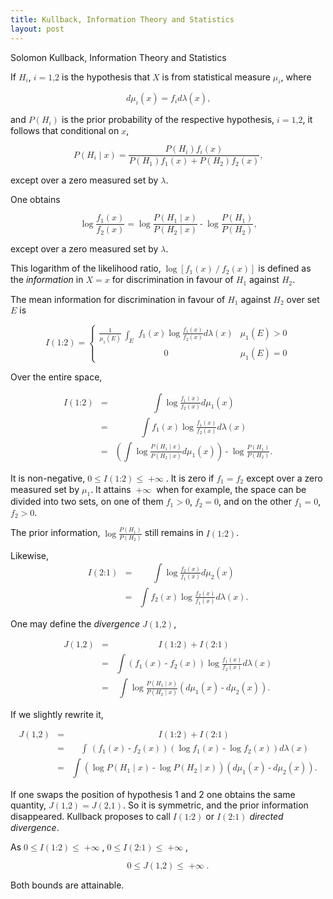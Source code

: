 ```yaml
---
title: Kullback, Information Theory and Statistics
layout: post
---
```


Solomon Kullback, Information Theory and Statistics

If <math><msub><mi>H</mi><mi>i</mi></msub></math>, <math><mi>i</mi><mo>=</mo><mn>1,2</mn></math> is the hypothesis that <math><mi>X</mi></math> is from statistical measure <math><msub><mi>μ</mi><mi>i</mi></msub></math>, where

<math display="block">
<mi>d</mi><msub><mi>μ</mi><mi>i</mi></msub><mo>(</mo><mi>x</mi><mo>)</mo>
<mo>=</mo>
<msub><mi>f</mi><mi>i</mi></msub><mi>d</mi><mi>λ</mi><mo>(</mo><mi>x</mi><mo>)</mo>
<mtext>,</mtext>
</math>

and <math><mi>P</mi><mo>(</mo><msub><mi>H</mi><mi>i</mi></msub><mo>)</mo></math> is the prior probability of the respective hypothesis, <math><mi>i</mi><mo>=</mo><mn>1,2</mn></math>, it follows that conditional on <math><mi>x</mi></math>,

<math display="block">
<mrow><mi>P</mi><mo>(</mo><msub><mi>H</mi><mi>i</mi></msub><mo>|</mo><mi>x</mi><mo>)</mo></mrow>
<mo>=</mo>
<mfrac>
<mrow><mi>P</mi><mo>(</mo><msub><mi>H</mi><mi>i</mi></msub><mo>)</mo><msub><mi>f</mi><mi>i</mi></msub><mo>(</mo><mi>x</mi><mo>)</mo></mrow>
<mrow><mi>P</mi><mo>(</mo><msub><mi>H</mi><mi>1</mi></msub><mo>)</mo><msub><mi>f</mi><mi>1</mi></msub><mo>(</mo><mi>x</mi><mo>)</mo><mo>+</mo><mi>P</mi><mo>(</mo><msub><mi>H</mi><mi>2</mi></msub><mo>)</mo><msub><mi>f</mi><mi>2</mi></msub><mo>(</mo><mi>x</mi><mo>)</mo></mrow>
</mfrac>
<mtext>,</mtext>
</math>

except over a zero measured set by <math><mi>λ</mi></math>.

One obtains

<math display="block">
<mo>log</mo><mfrac><mrow><msub><mi>f</mi><mi>1</mi></msub><mo>(</mo><mi>x</mi><mo>)</mo></mrow><mrow><msub><mi>f</mi><mi>2</mi></msub><mo>(</mo><mi>x</mi><mo>)</mo></mrow></mfrac>
<mo>=</mo>
<mo>log</mo><mfrac><mrow><mi>P</mi><mo>(</mo><msub><mi>H</mi><mi>1</mi></msub><mo>|</mo><mi>x</mi><mo>)</mo></mrow><mrow><mi>P</mi><mo>(</mo><msub><mi>H</mi><mi>2</mi></msub><mo>|</mo><mi>x</mi><mo>)</mo></mrow></mfrac><mo>-</mo>
<mo>log</mo><mfrac><mrow><mi>P</mi><mo>(</mo><msub><mi>H</mi><mi>1</mi></msub><mo>)</mo></mrow><mrow><mi>P</mi><mo>(</mo><msub><mi>H</mi><mi>2</mi></msub><mo>)</mo></mrow></mfrac>
<mtext>,</mtext>
</math>

except over a zero measured set by <math><mi>λ</mi></math>.

This logarithm of the likelihood ratio, <math><mo>log</mo><mrow><mo>[</mo><msub><mi>f</mi><mi>1</mi></msub><mo>(</mo><mi>x</mi><mo>)</mo><mo>/</mo><msub><mi>f</mi><mi>2</mi></msub><mo>(</mo><mi>x</mi><mo>)</mo><mo>]</mo></mrow></math> is defined as the *information* in <math><mi>X</mi><mo>=</mo><mi>x</mi></math> for discrimination in favour of <math><msub><mi>H</mi><mi>1</mi></msub></math> against <math><msub><mi>H</mi><mi>2</mi></msub></math>.

The mean information for discrimination in favour of <math><msub><mi>H</mi><mi>1</mi></msub></math> against <math><msub><mi>H</mi><mi>2</mi></msub></math> over set <math><mi>E</mi></math> is

<math display="block">
<mrow><mi>I</mi><mo>(</mo><mn>1:2</mn><mo>)</mo></mrow>
<mo>=</mo>
<mrow>
<mo>{</mo>
<mtable>
<mtr>
<mtd columnalign="left">
<mrow><mfrac><mn>1</mn><mrow><msub><mi>μ</mi><mi>1</mi></msub><mo>(</mo><mi>E</mi><mo>)</mo></mrow></mfrac>
<msub><mo stretchy="true">&int;</mo><mi>E</mi></msub>
<mrow><msub><mi>f</mi><mi>1</mi></msub><mo>(</mo><mi>x</mi><mo>)</mo></mrow>
<mo>log</mo><mfrac><mrow><msub><mi>f</mi><mi>1</mi></msub><mo>(</mo><mi>x</mi><mo>)</mo></mrow><mrow><msub><mi>f</mi><mi>2</mi></msub><mo>(</mo><mi>x</mi><mo>)</mo></mrow></mfrac>
<mrow><mi>d</mi><mi>λ</mi><mo>(</mo><mi>x</mi><mo>)</mo></mrow>
</mrow>
</mtd>
<mtd columnalign="left">
<mrow><msub><mi>μ</mi><mi>1</mi></msub><mo>(</mo><mi>E</mi><mo>)</mo><mo>></mo><mn>0</mn></mrow>
</mtd>
</mtr>
<mtr>
<mtd columnalign="left">
<mn>0</mn>
</mtd>
<mtd columnalign="left">
<mrow><msub><mi>μ</mi><mi>1</mi></msub><mo>(</mo><mi>E</mi><mo>)</mo><mo>=</mo><mn>0</mn></mrow>
</mtd>
</mtr>
</mtable>
</mrow>
</math>

Over the entire space,

<math display="block">
<mtable>
<mtr>
<mtd>
<mrow><mi>I</mi><mo>(</mo><mn>1:2</mn><mo>)</mo></mrow>
</mtd>
<mtd>
<mo>=</mo>
</mtd>
<mtd columnalign="left">
<mrow><mo stretchy="true">&int;</mo>
<mo>log</mo><mfrac><mrow><msub><mi>f</mi><mi>1</mi></msub><mo>(</mo><mi>x</mi><mo>)</mo></mrow><mrow><msub><mi>f</mi><mi>2</mi></msub><mo>(</mo><mi>x</mi><mo>)</mo></mrow></mfrac>
<mrow><mi>d</mi><msub><mi>μ</mi><mi>1</mi></msub><mo>(</mo><mi>x</mi><mo>)</mo></mrow>
</mrow>
</mtd>
</mtr>
<mtr>
<mtd></mtd>
<mtd><mo>=</mo></mtd>
<mtd columnalign="left">
<mrow><mo stretchy="true">&int;</mo>
<mrow><msub><mi>f</mi><mi>1</mi></msub><mo>(</mo><mi>x</mi><mo>)</mo></mrow>
<mo>log</mo><mfrac><mrow><msub><mi>f</mi><mi>1</mi></msub><mo>(</mo><mi>x</mi><mo>)</mo></mrow><mrow><msub><mi>f</mi><mi>2</mi></msub><mo>(</mo><mi>x</mi><mo>)</mo></mrow></mfrac>
<mrow><mi>d</mi><mi>λ</mi><mo>(</mo><mi>x</mi><mo>)</mo></mrow>
</mrow>
</mtd>
</mtr>
<mtr>
<mtd>
</mtd>
<mtd>
<mo>=</mo>
</mtd>
<mtd columnalign="left">
<mrow>
<mo>(</mo><mo stretchy="true">&int;</mo>
<mo>log</mo><mfrac><mrow><mi>P</mi><mo>(</mo><msub><mi>H</mi><mi>1</mi></msub><mo>|</mo><mi>x</mi><mo>)</mo></mrow><mrow><mi>P</mi><mo>(</mo><msub><mi>H</mi><mi>2</mi></msub><mo>|</mo><mi>x</mi><mo>)</mo></mrow></mfrac>
<mrow><mi>d</mi><msub><mi>μ</mi><mi>1</mi></msub><mo>(</mo><mi>x</mi><mo>)</mo></mrow><mo>)</mo>
<mo>-</mo>
<mo>log</mo><mfrac><mrow><mi>P</mi><mo>(</mo><msub><mi>H</mi><mi>1</mi></msub><mo>)</mo></mrow><mrow><mi>P</mi><mo>(</mo><msub><mi>H</mi><mi>2</mi></msub><mo>)</mo></mrow></mfrac>
<mtext>.</mtext>
</mrow>
</mtd>
</mtr>
</mtable>
</math>

It is non-negative, <math><mn>0</mn><mo>&le;</mo><mi>I</mi><mo>(</mo><mn>1:2</mn><mo>)</mo><mo>&le;</mo><mo>+&infin;</mo></math>. It is zero if <math><msub><mi>f</mi><mi>1</mi></msub><mo>=</mo><msub><mi>f</mi><mi>2</mi></msub></math> except over a zero measured set by <math><msub><mi>μ</mi><mi>1</mi></msub></math>. It attains <math><mo>+&infin;</mo></math> when for example, the space can be divided into two sets, on one of them <math><msub><mi>f</mi><mi>1</mi></msub><mo>&gt;</mo><mn>0</mn></math>, <math><msub><mi>f</mi><mi>2</mi></msub><mo>=</mo><mn>0</mn></math>, and on the other <math><msub><mi>f</mi><mi>1</mi></msub><mo>=</mo><mn>0</mn></math>, <math><msub><mi>f</mi><mi>2</mi></msub><mo>&gt;</mo><mn>0</mn></math>.

The prior information, <math><mo>log</mo><mfrac><mrow><mi>P</mi><mo>(</mo><msub><mi>H</mi><mi>1</mi></msub><mo>)</mo></mrow><mrow><mi>P</mi><mo>(</mo><msub><mi>H</mi><mi>2</mi></msub><mo>)</mo></mrow></mfrac></math> still remains in <math><mi>I</mi><mo>(</mo><mn>1:2</mn><mo>)</mo></math>.

Likewise,
<math display="block">
<mtable>
<mtr>
<mtd>
<mrow><mi>I</mi><mo>(</mo><mn>2:1</mn><mo>)</mo></mrow>
</mtd>
<mtd>
<mo>=</mo>
</mtd>
<mtd columnalign="left">
<mrow><mo stretchy="true">&int;</mo>
<mo>log</mo><mfrac><mrow><msub><mi>f</mi><mi>2</mi></msub><mo>(</mo><mi>x</mi><mo>)</mo></mrow><mrow><msub><mi>f</mi><mi>1</mi></msub><mo>(</mo><mi>x</mi><mo>)</mo></mrow></mfrac>
<mrow><mi>d</mi><msub><mi>μ</mi><mi>2</mi></msub><mo>(</mo><mi>x</mi><mo>)</mo></mrow>
</mrow>
</mtd>
</mtr>
<mtr>
<mtd></mtd>
<mtd><mo>=</mo></mtd>
<mtd columnalign="left">
<mrow><mo stretchy="true">&int;</mo>
<mrow><msub><mi>f</mi><mi>2</mi></msub><mo>(</mo><mi>x</mi><mo>)</mo></mrow>
<mo>log</mo><mfrac><mrow><msub><mi>f</mi><mi>2</mi></msub><mo>(</mo><mi>x</mi><mo>)</mo></mrow><mrow><msub><mi>f</mi><mi>1</mi></msub><mo>(</mo><mi>x</mi><mo>)</mo></mrow></mfrac>
<mrow><mi>d</mi><mi>λ</mi><mo>(</mo><mi>x</mi><mo>)</mo></mrow>
<mtext>.</mtext>
</mrow>
</mtd>
</mtr>
</mtable>
</math>

One may define the *divergence* <math><mi>J</mi><mo>(</mo><mn>1,2</mn><mo>)</mo></math>,

<math display="block">
<mtable>
<mtr>
<mtd>
<mi>J</mi><mo>(</mo><mn>1,2</mn><mo>)</mo>
</mtd>
<mtd><mo>=</mo></mtd>
<mtd columnalign="left"><mrow><mi>I</mi><mo>(</mo><mn>1:2</mn><mo>)</mo><mo>+</mo><mi>I</mi><mo>(</mo><mn>2:1</mn><mo>)</mo></mrow></mtd>
</mtr>
<mtr>
<mtd></mtd>
<mtd><mo>=</mo></mtd>
<mtd columnalign="left">
<mrow>
<mo stretchy="true">&int;</mo>
<mrow><mo>(</mo><msub><mi>f</mi><mi>1</mi></msub><mo>(</mo><mi>x</mi><mo>)</mo><mo>-</mo><msub><mi>f</mi><mi>2</mi></msub><mo>(</mo><mi>x</mi><mo>)</mo><mo>)</mo></mrow>
<mo>log</mo><mfrac><mrow><msub><mi>f</mi><mi>1</mi></msub><mo>(</mo><mi>x</mi><mo>)</mo></mrow><mrow><msub><mi>f</mi><mi>2</mi></msub><mo>(</mo><mi>x</mi><mo>)</mo></mrow></mfrac>
<mrow><mi>d</mi><mi>λ</mi><mo>(</mo><mi>x</mi><mo>)</mo></mrow>
</mrow>
</mtd>
</mtr>
<mtr>
<mtd></mtd>
<mtd><mo>=</mo></mtd>
<mtd columnalign="left">
<mrow>
<mo stretchy="true">&int;</mo>
<mo>log</mo><mfrac><mrow><mi>P</mi><mo>(</mo><msub><mi>H</mi><mi>1</mi></msub><mo>|</mo><mi>x</mi><mo>)</mo></mrow><mrow><mi>P</mi><mo>(</mo><msub><mi>H</mi><mi>2</mi></msub><mo>|</mo><mi>x</mi><mo>)</mo></mrow></mfrac>
<mrow><mo>(</mo><mi>d</mi><msub><mi>μ</mi><mi>1</mi></msub><mo>(</mo><mi>x</mi><mo>)</mo><mo>-</mo><mi>d</mi><msub><mi>μ</mi><mi>2</mi></msub><mo>(</mo><mi>x</mi><mo>)</mo><mo>)</mo></mrow>
<mtext>.</mtext>
</mrow>
</mtd>
</mtr>
</mtable>
</math>

If we slightly rewrite it,

<math display="block">
<mtable>
<mtr>
<mtd>
<mi>J</mi><mo>(</mo><mn>1,2</mn><mo>)</mo>
</mtd>
<mtd><mo>=</mo></mtd>
<mtd columnalign="left"><mrow><mi>I</mi><mo>(</mo><mn>1:2</mn><mo>)</mo><mo>+</mo><mi>I</mi><mo>(</mo><mn>2:1</mn><mo>)</mo></mrow></mtd>
</mtr>
<mtr>
<mtd></mtd>
<mtd><mo>=</mo></mtd>
<mtd columnalign="left">
<mrow>
<mo stretchy="true">&int;</mo>
<mo>(</mo><msub><mi>f</mi><mi>1</mi></msub><mo>(</mo><mi>x</mi><mo>)</mo><mo>-</mo><msub><mi>f</mi><mi>2</mi></msub><mo>(</mo><mi>x</mi><mo>)</mo><mo>)</mo>
<mo>(</mo><mo>log</mo><mrow><msub><mi>f</mi><mi>1</mi></msub><mo>(</mo><mi>x</mi><mo>)</mo></mrow><mo>-</mo><mo>log</mo><mrow><msub><mi>f</mi><mi>2</mi></msub><mo>(</mo><mi>x</mi><mo>)</mo></mrow><mo>)</mo>
<mi>d</mi><mi>λ</mi><mo>(</mo><mi>x</mi><mo>)</mo>
</mrow>
</mtd>
</mtr>
<mtr>
<mtd></mtd>
<mtd><mo>=</mo></mtd>
<mtd columnalign="left">
<mrow>
<mo stretchy="true">&int;</mo>
<mo>(</mo><mo>log</mo><mrow><mi>P</mi><mo>(</mo><msub><mi>H</mi><mi>1</mi></msub><mo>|</mo><mi>x</mi><mo>)</mo></mrow><mo>-</mo><mo>log</mo><mrow><mi>P</mi><mo>(</mo><msub><mi>H</mi><mi>2</mi></msub><mo>|</mo><mi>x</mi><mo>)</mo></mrow><mo>)</mo>
<mo>(</mo><mi>d</mi><msub><mi>μ</mi><mi>1</mi></msub><mo>(</mo><mi>x</mi><mo>)</mo><mo>-</mo><mi>d</mi><msub><mi>μ</mi><mi>2</mi></msub><mo>(</mo><mi>x</mi><mo>)</mo><mo>)</mo>
<mtext>.</mtext>
</mrow>
</mtd>
</mtr>
</mtable>
</math>

If one swaps the position of hypothesis 1 and 2 one obtains the same quantity, <math><mi>J</mi><mo>(</mo><mn>1,2</mn><mo>)</mo><mo>=</mo><mi>J</mi><mo>(</mo><mn>2,1</mn><mo>)</mo></math>. So it is symmetric, and the prior information disappeared. Kullback proposes to call <math><mi>I</mi><mo>(</mo><mn>1:2</mn><mo>)</mo></math> or <math><mi>I</mi><mo>(</mo><mn>2:1</mn><mo>)</mo></math> *directed divergence*.

As <math><mn>0</mn><mo>&le;</mo><mi>I</mi><mo>(</mo><mn>1:2</mn><mo>)</mo><mo>&le;</mo><mo>+&infin;</mo></math>, <math><mn>0</mn><mo>&le;</mo><mi>I</mi><mo>(</mo><mn>2:1</mn><mo>)</mo><mo>&le;</mo><mo>+&infin;</mo></math>,

<math display="block">
<mn>0</mn><mo>&le;</mo><mi>J</mi><mo>(</mo><mn>1,2</mn><mo>)</mo><mo>&le;</mo><mo>+&infin;</mo>
<mtext>.</mtext>
</math>

Both bounds are attainable.
